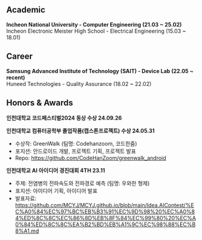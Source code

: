 ## Academic
<b>Incheon National University - Computer Engineering (21.03 ~ 25.02)</b> <br>
Incheon Electronic Meister High School - Electrical Engineering (15.03 ~ 18.01)

## Career
<b>Samsung Advanced Institute of Technology (SAIT) - Device Lab (22.05 ~ recent)</b> <br>
Huneed Technologies - Quality Assurance (18.02 ~ 22.02)

## Honors & Awards
<b>인천대학교 코드페스티벌2024 동상 수상 24.09.26</b>

<b>인천대학교 컴퓨터공학부 졸업작품(캡스톤프로젝트) 수상 24.05.31</b>
<br>
- 수상작: GreenWalk (팀명: Codehanzoom, 코드한줌)
- 포지션: 안드로이드 개발, 프로젝트 기획, 프로젝트 발표
- Repo: https://github.com/CodeHanZoom/greenwalk_android

<b>인천대학교 AI 아이디어 경진대회 4TH 23.11</b>
<br>
- 주제: 전염병의 전파속도와 전파경로 예측 (팀명: 우와한 형제)
- 포지션: 아이디어 기획, 아이디어 발표
- 발표자료: https://github.com/MCYJ/MCYJ.github.io/blob/main/Idea.AIContest/%EC%A0%84%EC%97%BC%EB%B3%91%EC%9D%98%20%EC%A0%84%ED%8C%8C%EC%86%8D%EB%8F%84%EC%99%80%20%EC%A0%84%ED%8C%8C%EA%B2%BD%EB%A1%9C%EC%98%88%EC%B8%A1.md
